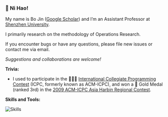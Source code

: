 ### 👋 Ni Hao!

My name is Bo Jin ([Google Scholar](https://scholar.google.com/citations?user=JF2RAwMAAAAJ)) and I’m an Assistant Professor at [Shenzhen University](https://en.szu.edu.cn/).

I primarily research on the methodology of Operations Research.

If you encounter bugs or have any questions, please file new issues or contact me via email.

*Suggestions and collaborations are welcome!*

**Trivia:**

- I used to participate in the 💭💡🎈 [International Collegiate Programming Contest](https://icpc.global/) (ICPC, formerly known as ACM-ICPC), and won a 🏅 Gold Medal (ranked 3rd) in the [2009 ACM-ICPC Asia Harbin Regional Contest](https://icpc.global/regionals/finder/Harbin-2009/standings).

**Skills and Tools:**

![Skills](https://skillicons.dev/icons?i=c,cpp,git,github,gitlab,idea,java,latex,linux,md,py,vscode&theme=light)
